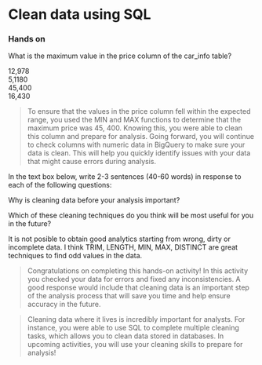 # Clean data using SQL
### Hands on
What is the maximum value in the price column of the car_info table? 

12,978    
5,1180    
45,400    
16,430    

> To ensure that the values in the price column fell within the expected range, you used the MIN and MAX functions to determine that the maximum price was 45, 400. Knowing this, you were able to clean this column and prepare for analysis. Going forward, you will continue to check columns with numeric data in BigQuery to make sure your data is clean. This will help you quickly identify issues with your data that might cause errors during analysis.


In the text box below, write 2-3 sentences (40-60 words) in response to each of the following questions:

Why is cleaning data before your analysis important?

Which of these cleaning techniques do you think will be most useful for you in the future?

It is not posible to obtain good analytics starting from wrong, dirty or incomplete data.
I think TRIM, LENGTH, MIN, MAX, DISTINCT are great techniques to find odd values in the data.

> Congratulations on completing this hands-on activity! In this activity you checked your data for errors and fixed any inconsistencies. A good response would include that cleaning data is an important step of the analysis process that will save you time and help ensure accuracy in the future. 

> Cleaning data where it lives is incredibly important for analysts. For instance, you were able to use SQL to complete multiple cleaning tasks, which allows you to clean data stored in databases. In upcoming activities, you will use your cleaning skills to prepare for analysis!

